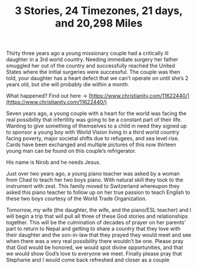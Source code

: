 ﻿---
layout: post
title: "3 Stories, 24 Timezones, 21 days, and 20,298 Miles"
categories: travel
---

Thirty three years ago a young missionary couple had a critically ill daughter in a 3rd world country. Needing immediate surgery her father smuggled her out of the country and successfully reached the United States where the initial surgeries were successful. The couple was then told, your daughter has a heart defect that we can’t operate on until she’s 2 years old, but she will probably die within a month.

What happened? Find out here -> [https://www.christianity.com/11622440/](https://www.christianity.com/11622440/)

Seven years ago, a young couple with a heart for the world was facing the real possibility that infertility was going to be a constant part of their life. Wanting to give something of themselves to a child in need they signed up to sponsor a young boy with World Vision living in a third world country facing poverty, major societal shifts due to refugees, and sea level rise. Cards have been exchanged and multiple pictures of this now thirteen young man can be found on this couple’s refrigerator.

His name is Nirob and he needs Jesus.

Just over two years ago, a young piano teacher was asked by a woman from Chad to teach her two boys piano. With natural skill they took to the instrument with zest. This family moved to Switzerland whereupon they asked this piano teacher to follow up on her true passion to teach English to these two boys courtesy of the World Trade Organization.

Tomorrow, my wife (the daughter, the wife, and the piano/ESL teacher) and I will begin a trip that will pull all three of these God stories and relationships together. This will be the culmination of decades of prayer on her parents’ part to return to Nepal and getting to share a country that they love with their daughter and the son-in-law that they prayed they would meet and see when there was a very real possibility there wouldn’t be one. Please pray that God would be honored, we would spot divine opportunities, and that we would show God’s love to everyone we meet. Finally please pray that Stephanie and I would come back refreshed and closer as a couple
